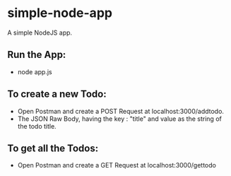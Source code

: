# simple-node-app
A simple NodeJS app.

## Run the App:
- node app.js

## To create a new Todo:
- Open Postman and create a POST Request at localhost:3000/addtodo. 
- The JSON Raw Body, having the key : "title" and value as the string of the todo title.

## To get all the Todos:
- Open Postman and create a GET Request at localhost:3000/gettodo
